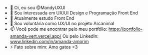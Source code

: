 - 👋 Oi, eu sou @MandyUXUI
- 👀 Sou interessada em UX/UI Design e Programação Front End 
- 🌱 Atualmente estudo Front End 
- 💞️ Sou voluntária como UX/UI no projeto Arcanimal 
- 📫 Você pode me enocntrar pelo meu portfólio: https://portfolio-amanda-vert.vercel.app/
      Ou pelo LinkedIn: www.linkedin.com/in/amanda-amorim
- ⚡ Fato sobre mim: Amo gatos <3

<!---
MandyUXUI/MandyUXUI is a ✨ special ✨ repository because its `README.md` (this file) appears on your GitHub profile.
You can click the Preview link to take a look at your changes.
--->
